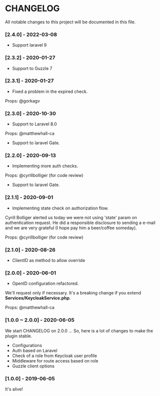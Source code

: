 # CHANGELOG

All notable changes to this project will be documented in this file.

### [2.4.0] - 2022-03-08

* Support laravel 9

### [2.3.2] - 2020-01-27

* Support to Guzzle 7

### [2.3.1] - 2020-01-27

* Fixed a problem in the expired check.

Props: @gorkagv

### [2.3.0] - 2020-10-30

* Support to Laravel 8.0

Props: @matthewhall-ca

* Support to laravel Gate.

### [2.2.0] - 2020-09-13

* Implementing more auth checks.

Props: @cyrillbolliger (for code review)

* Support to laravel Gate.

### [2.1.1] - 2020-09-01

* Implementing state check on authorization flow.

Cyrill Bolliger alerted us today we were not using 'state' param on authentication request.
He did a responsible disclosure to sending a e-mail and we are very grateful (I hope pay him a beer/coffee someday).

Props: @cyrillbolliger (for code review)

### [2.1.0] - 2020-08-26

* ClientID as method to allow override

### [2.0.0] - 2020-06-01

* OpenID configuration refactored.

We'll request only if necessary.
It's a breaking change if you extend **Services/KeycloakService.php**.

Props: @matthewhall-ca

### [1.0.0 ~ 2.0.0] - 2020-06-05

We start CHANGELOG on 2.0.0 ...
So, here is a lot of changes to make the plugin stable.

* Configurations
* Auth based on Laravel
* Check of a role from Keycloak user profile
* Middleware for route access based on role
* Guzzle client options

### [1.0.0] - 2019-06-05

It's alive!
